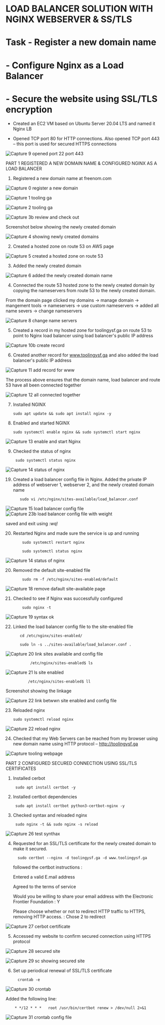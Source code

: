 
# LOAD BALANCER SOLUTION WITH NGINX WEBSERVER & SS/TLS

# Task -  Register a new domain name
     
 #     - Configure Nginx as a Load Balancer
     
#       - Secure the website using SSL/TLS encryption


- Created an EC2 VM based on Ubuntu Server 20.04 LTS and named it Nginx LB 
   
 - Opened TCP port 80 for HTTP connections. Also opened TCP port 443 – this port is used for secured HTTPS connections
 
![Capture 9 opened port 22   port 443](https://user-images.githubusercontent.com/92916632/151833451-ef4c6800-a043-4e48-9610-104cd02c38d7.PNG)

PART 1 REGISTERED A NEW DOMAIN NAME & CONFIGURED NGINX AS A LOAD BALANCER


1. Registered a new domain name at freenom.com
  
  ![Capture 0 register a new domain](https://user-images.githubusercontent.com/92916632/151789392-60aefa59-261c-463f-b3cd-0ea0c2295d3c.PNG)


![Capture 1 tooling ga](https://user-images.githubusercontent.com/92916632/151788150-949887c9-8419-44e3-9092-aa9a7fe31eb2.PNG)

![Capture 2 tooling ga](https://user-images.githubusercontent.com/92916632/151788340-2f1abb2c-5b67-4206-8240-70842fbbf1b2.PNG)

![Capture 3b  review and check out](https://user-images.githubusercontent.com/92916632/151788847-6cb12391-9b31-4c2d-8072-d5f7271a2dc6.PNG)

Screenshot below showing the newly created domain

![Capture 4 showing newly created domains](https://user-images.githubusercontent.com/92916632/151788486-2f5773ac-014b-4870-b55f-f690f3033439.PNG)


2. Created a hosted zone on route 53 on AWS page

![Capture 5 created a hosted zone on route 53](https://user-images.githubusercontent.com/92916632/151797020-fbbba70a-2011-4c8f-814d-8cb6031e413e.PNG)

 
   
  3. Added the newly created domain
   
 ![Capture 6 added the newly created domain name](https://user-images.githubusercontent.com/92916632/151798695-9eda39f1-a249-4ea4-95b2-2a8cf41160cb.PNG) 
 

4.  Connected the route 53 hosted zone to the newly created domain by copying the nameservers from route 53 to the newly created domain. 
 
 From the domain page clicked my domains → manage domain → mangement tools →  nameservers → use custom nameservers → added all name severs → change nameservers
 
 ![Capture 8 change name servers](https://user-images.githubusercontent.com/92916632/151801876-84129e67-fd84-4cab-8a12-d4e10ac1eec1.PNG)

  
5. Created a record in my hosted zone for toolingysf.ga on route 53  to point to Nginx load balancer using load balancer's public IP address

![Capture 10b create record](https://user-images.githubusercontent.com/92916632/151838437-99bd337c-6747-407b-9c3a-fee689c47bf5.PNG)


6. Created another record for www.toolingysf.ga  and also added the load balancer's public IP address

![Capture 11 add record for www](https://user-images.githubusercontent.com/92916632/151839691-319965f0-c5a0-4a7c-87f1-cd5516fa3039.PNG)


The process above ensures that the domain name, load balancer and route 53 have all been connected together

![Capture 12 all connected together](https://user-images.githubusercontent.com/92916632/151841000-6e8cac77-08fa-402f-b3a9-22b0774e6a2f.PNG)



 7. Installed NGINX 

        sudo apt update && sudo apt install nginx -y
        
 
 8. Enabled and started NGINX

        sudo systemctl enable nginx && sudo systemctl start nginx         
 ![Capture 13 enable and start Nginx](https://user-images.githubusercontent.com/92916632/151845362-6c84bd02-0779-4d24-902e-0f21ad0150d6.PNG)
 
 9.  Checked the status of nginx 

          sudo systemctl status nginx

  
  ![Capture 14 status of nginx](https://user-images.githubusercontent.com/92916632/151845960-c1170e07-c8ca-4718-87ba-2f74d320051e.PNG)
  
 19. Created a load balancer config file in Nginx. Added the private IP address of webserver 1, webserver 2, and the newly created domain name

    
            sudo vi /etc/nginx/sites-available/load_balancer.conf
            

![Capture 15 load balancer config file](https://user-images.githubusercontent.com/92916632/151888513-6395bd53-bad6-4743-a60f-502a841964f4.PNG)
![Capture 23b load balancer config file with weight](https://user-images.githubusercontent.com/92916632/151890270-d9934968-1b51-4d20-bd9e-9e9e20e40bf1.PNG)

saved and exit using :wq!


20. Restarted Nginx and made sure the service is up and running

            sudo systemctl restart nginx

            sudo systemctl status nginx
            
![Capture 14 status of nginx](https://user-images.githubusercontent.com/92916632/151890931-a3042391-b56a-40e6-8fa5-75e798af82dc.PNG)
  
   
 20. Removed the default site-enabled file
   
             sudo rm -f /etc/nginx/sites-enabled/default

![Capture 18 remove dafault site-available page](https://user-images.githubusercontent.com/92916632/151866652-4248a47f-393b-4bcc-8591-c27d3a253ed4.PNG)

 21. Checked to see if Nginx was successfully configured

             sudo nginx -t 

![Capture 19 syntax ok](https://user-images.githubusercontent.com/92916632/151870567-70f42f12-bc29-4631-95f8-68bab7464bae.PNG)
 

22. Linked the load balancer config file to the site-enabled file
     
           cd /etc/nginx/sites-enabled/
 
           sudo ln -s ../sites-available/load_balancer.conf .
           
   ![Capture 20 link sites available and config file](https://user-images.githubusercontent.com/92916632/151873263-011b15b6-11f8-4b77-a32c-09f5021ce252.PNG) 
   
               /etc/nginx/sites-enabled$ ls 
            
   ![Capture 21 ls site enabled](https://user-images.githubusercontent.com/92916632/151874278-b35917f5-f6b9-409b-948b-0936451f50ae.PNG)


              /etc/nginx/sites-enabled$ ll           
 
 Screenshot showing the linkage 
            
  ![Capture 22 link betwwn site enabled and config file](https://user-images.githubusercontent.com/92916632/151874453-b73da9b9-0cd1-4f4f-b254-95d1644a53ef.PNG)
  
 23. Reloaded nginx 
  
         sudo systemctl reload nginx         
 
![Capture 22 reload nginx](https://user-images.githubusercontent.com/92916632/151881817-a2bfd908-9fdf-4fd8-818e-364a0747e00e.PNG) 


24. Checked that my Web Servers can be reached from my browser using new domain name using HTTP protocol – http://toolingysf.ga

![Capture tooling webpage](https://user-images.githubusercontent.com/92916632/152041004-09daa304-b0f7-409c-9c39-5b57a99da865.PNG)



PART 2 CONFIGURED SECURED CONNECTION USING SSL/TLS CERTIFICATES  

1.  Installed cerbot

         sudo apt install certbot -y 
         

2.  Installed certbot dependencies 

         sudo apt install certbot python3-certbot-nginx -y
         
3. Checked syntax and reloaded nginx

        sudo nginx -t && sudo nginx -s reload

![Capture 26 test synthax](https://user-images.githubusercontent.com/92916632/152212395-3f5e73bb-bab4-4f21-ae67-0fde49859623.PNG)


4. Requested for an SSL/TLS certificate for the newly created domain to make it secured. 

  
         sudo certbot --nginx -d toolingysf.ga -d www.toolingysf.ga
         
   followed the certbot instructions : 
   
   Entered a valid E.mail address
   
   Agreed to the terms of service
   
   Would you be willing to share your email address with the Electronic Frontier Foundation : Y
   
   
    Please choose whether or not to redirect HTTP traffic to HTTPS, removing HTTP access.  : Chose 2 to redirect
    
 ![Capture 27 cerbot certificate](https://user-images.githubusercontent.com/92916632/152241383-9d44b323-f726-4df9-bae6-65df1602dd3e.PNG)
 
 
 5. Accessed my website to confirm secured connection using HTTPS protocol

  ![Capture 28 secured site](https://user-images.githubusercontent.com/92916632/152245159-58d55b90-6a68-4655-b27b-3a7448724bda.PNG)
  
 
![Capture 29 sc showing secured site](https://user-images.githubusercontent.com/92916632/152245248-ea502b42-f198-4487-88c7-95b2e669fc96.PNG)


6.  Set up periodical renewal of  SSL/TLS certificate

          crontab -e
          
  ![Capture 30 crontab](https://user-images.githubusercontent.com/92916632/152246806-c313e462-8a85-4478-99eb-d86f4bc06577.PNG)
  
  Added the following line:
  
        * */12 * * *   root /usr/bin/certbot renew > /dev/null 2>&1
        
   
  ![Capture  31 crontab config file](https://user-images.githubusercontent.com/92916632/152247143-746169b1-2331-415a-8690-824b68daf59f.PNG) 




  




